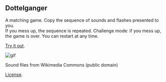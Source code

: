 Dottelganger
-----

A matching game. Copy the sequence of sounds and flashes presented to you. <br /> If you mess up, the sequence is repeated.
Challenge mode: if you mess up, the game is over.  You can restart at any time. <br /> 

[Try it out](http://codepen.io/amnavor/full/yVqMLp).

![gif](https://cloud.githubusercontent.com/assets/12720744/21557647/51855f34-cde4-11e6-91ee-1f7859a4844d.gif)

Sound files from Wikimedia Commons (public domain)

[License](http://codepen.io/amnavor/pen/yVqMLp/license).
